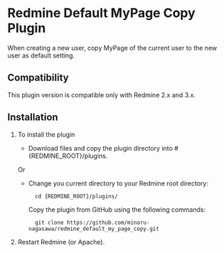 # Redmine Default MyPage Copy Plugin
When creating a new user, copy MyPage of the current user to the new user as default setting.

## Compatibility
This plugin version is compatible only with Redmine 2.x and 3.x.

## Installation
1. To install the plugin
    * Download files and copy the plugin directory into #{REDMINE_ROOT}/plugins.

    Or

    * Change you current directory to your Redmine root directory:  

            cd {REDMINE_ROOT}/plugins/

      Copy the plugin from GitHub using the following commands:

            git clone https://github.com/minoru-nagasawa/redmine_default_my_page_copy.git

2. Restart Redmine (or Apache).
